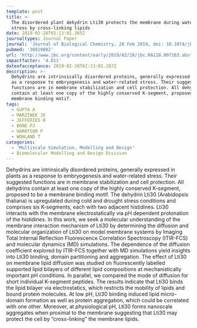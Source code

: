 ```yaml
---
template: post
title: >-
  The disordered plant dehydrin Lti30 protects the membrane during water-related
  stress by cross-linking lipids
date: 2019-02-28T02:13:01.265Z
journaltypes: Journal Paper
journal: 'Journal of Biological Chemistry, 28 Feb 2019, doi: 10.1074/jbc.RA118.007163 '
pubmed: '30819802'
url: 'http://www.jbc.org/content/early/2019/02/28/jbc.RA118.007163.abstract'
impactfactor: '4.011'
dateofacceptance: 2019-02-28T02:13:01.287Z
description: >-
  Dehydrins are intrinsically disordered proteins, generally expressed in plants
  as a response to embryogenesis and water-related stress. Their suggested
  functions are in membrane stabilization and cell protection. All dehydrins
  contain at least one copy of the highly conserved K-segment, proposed to be a
  membrane binding motif. 
tags:
  - GUPTA A
  - MARZINEK JK
  - JEFFERIES D
  - BOND PJ
  - HARRYSON P
  - WOHLAND T
categories:
  - 'Multiscale Simulation, Modelling and Design'
  - Biomolecular Modelling and Design Division
---
```

<!--StartFragment-->

Dehydrins are intrinsically disordered proteins, generally expressed in plants as a response to embryogenesis and water-related stress. Their suggested functions are in membrane stabilization and cell protection. All dehydrins contain at least one copy of the highly conserved K-segment, proposed to be a membrane binding motif. The dehydrin Lti30 (Arabidopsis thaliana) is upregulated during cold and drought stress conditions and comprises six K-segments, each with two adjacent histidines. Lti30 interacts with the membrane electrostatically via pH dependent protonation of the histidines. In this work, we seek a molecular understanding of the membrane interaction mechanism of Lti30 by determining the diffusion and molecular organization of Lti30 on model membrane systems by Imaging Total Internal Reflection Fluorescence Correlation Spectroscopy (ITIR-FCS) and molecular dynamics (MD) simulations. The dependence of the diffusion coefficient explored by ITIR-FCS together with MD simulations yield insights into Lti30 binding, domain partitioning and aggregation. The effect of Lti30 on membrane lipid diffusion was studied on fluorescently labelled supported lipid bilayers of different lipid compositions at mechanistically important pH conditions. In parallel, we compared the mode of diffusion for short individual K-segment peptides. The results indicate that Lti30 binds the lipid bilayer via electrostatics, which restricts the mobility of lipids and bound protein molecules. At low pH, Lti30 binding induced lipid micro-domain formation as well as protein aggregation, which could be correlated with one other. Moreover, at physiological pH, Lti30 forms nanoscale aggregates when proximal to the membrane suggesting that Lti30 may protect the cell by “cross-linking” the membrane lipids.

<!--EndFragment-->
